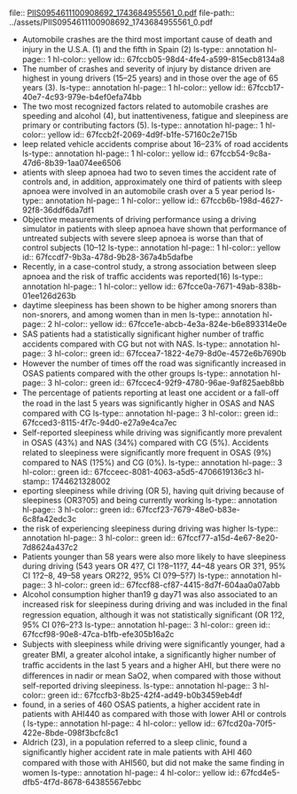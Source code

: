 file:: [PIIS0954611100908692_1743684955561_0.pdf](../assets/PIIS0954611100908692_1743684955561_0.pdf)
file-path:: ../assets/PIIS0954611100908692_1743684955561_0.pdf

- Automobile crashes are the third most important cause of death and injury in the U.S.A. (1) and the ﬁfth in Spain (2)
  ls-type:: annotation
  hl-page:: 1
  hl-color:: yellow
  id:: 67fccb05-98d4-4fe4-a599-815ecb8134a8
- The number of crashes and severity of injury by distance driven are highest in young drivers (15–25 years) and in those over the age of 65 years (3).
  ls-type:: annotation
  hl-page:: 1
  hl-color:: yellow
  id:: 67fccb17-40e7-4c93-979e-b4ef0efa74bb
- The two most recognized factors related to automobile crashes are speeding and alcohol (4), but inattentiveness, fatigue and sleepiness are primary or contributing factors (5).
  ls-type:: annotation
  hl-page:: 1
  hl-color:: yellow
  id:: 67fccb2f-2069-4d9f-b1fe-57160c2e715b
- leep related vehicle accidents comprise about 16–23% of road accidents
  ls-type:: annotation
  hl-page:: 1
  hl-color:: yellow
  id:: 67fccb54-9c8a-47d6-8b39-1aa074ee6506
- atients with sleep apnoea had two to seven times the accident rate of controls and, in addition, approximately one third of patients with sleep apnoea were involved in an automobile crash over a 5 year period
  ls-type:: annotation
  hl-page:: 1
  hl-color:: yellow
  id:: 67fccb6b-198d-4627-92f8-36ddf6da7df1
- Objective measurements of driving performance using a driving simulator in patients with sleep apnoea have shown that performance of untreated subjects with severe sleep apnoea is worse than that of control subjects (10–12
  ls-type:: annotation
  hl-page:: 1
  hl-color:: yellow
  id:: 67fccdf7-9b3a-478d-9b28-367a4b5dafbe
- Recently, in a case-control study, a strong association between sleep apnoea and the risk of traﬃc accidents was reported(16)
  ls-type:: annotation
  hl-page:: 1
  hl-color:: yellow
  id:: 67fcce0a-7671-49ab-838b-01ee126d263b
- daytime sleepiness has been shown to be higher among snorers than non-snorers, and among women than in men
  ls-type:: annotation
  hl-page:: 2
  hl-color:: yellow
  id:: 67fcce1e-abcb-4e3a-824e-b6e893314e0e
- SAS patients had a statistically signiﬁcant higher number of traﬃc accidents compared with CG but not with NAS.
  ls-type:: annotation
  hl-page:: 3
  hl-color:: green
  id:: 67fccea7-1822-4e79-8d0e-4572e6b7690b
- However the number of times oﬀ the road was signiﬁcantly increased in OSAS patients compared with the other groups
  ls-type:: annotation
  hl-page:: 3
  hl-color:: green
  id:: 67fccec4-92f9-4780-96ae-9af825aeb8bb
- The percentage of patients reporting at least one accident or a fall-oﬀ the road in the last 5 years was signiﬁcantly higher in OSAS and NAS compared with CG
  ls-type:: annotation
  hl-page:: 3
  hl-color:: green
  id:: 67fcced3-8115-4f7c-94d0-e27a9e4ca7ec
- Self-reported sleepiness while driving was signiﬁcantly more prevalent in OSAS (43%) and NAS (34%) compared with CG (5%). Accidents related to sleepiness were signiﬁcantly more frequent in OSAS (9%) compared to NAS (1?5%) and CG (0%).
  ls-type:: annotation
  hl-page:: 3
  hl-color:: green
  id:: 67fcceec-8081-4063-a5d5-4706619136c3
  hl-stamp:: 1744621328002
- eporting sleepiness while driving (OR 5), having quit driving because of sleepiness (OR3?05) and being currently working
  ls-type:: annotation
  hl-page:: 3
  hl-color:: green
  id:: 67fccf23-7679-48e0-b83e-6c8fa42edc3c
- the risk of experiencing sleepiness during driving was higher
  ls-type:: annotation
  hl-page:: 3
  hl-color:: green
  id:: 67fccf77-a15d-4e67-8e20-7d8624a437c2
- Patients younger than 58 years were also more likely to have sleepiness during driving (543 years OR 4?7, CI 1?8–11?7, 44–48 years OR 3?1, 95% CI 1?2–8, 49–58 years OR2?2, 95% CI 0?9–5?7)
  ls-type:: annotation
  hl-page:: 3
  hl-color:: green
  id:: 67fccf88-cf87-4415-8d7f-604aa0a07abb
- Alcohol consumption higher than19 g day71 was also associated to an increased risk for sleepiness during driving and was included in the ﬁnal regression equation, although it was not statistically signiﬁcant (OR 1?2, 95% CI 0?6–2?3
  ls-type:: annotation
  hl-page:: 3
  hl-color:: green
  id:: 67fccf98-90e8-47ca-b1fb-efe305b16a2c
- Subjects with sleepiness while driving were signiﬁcantly younger, had a greater BMI, a greater alcohol intake, a signiﬁcantly higher number of traﬃc accidents in the last 5 years and a higher AHI, but there were no diﬀerences in nadir or mean SaO2, when compared with those without self-reported driving sleepiness.
  ls-type:: annotation
  hl-page:: 3
  hl-color:: green
  id:: 67fccfb3-8b25-42f4-ad49-b0b3459eb4df
- found, in a series of 460 OSAS patients, a higher accident rate in patients with AHI440 as compared with those with lower AHI or controls (
  ls-type:: annotation
  hl-page:: 4
  hl-color:: yellow
  id:: 67fcd20a-70f5-422e-8bde-098f3bcfc8c1
- Aldrich (23), in a population referred to a sleep clinic, found a signiﬁcantly higher accident rate in male patients with AHI 460 compared with those with AHI560, but did not make the same ﬁnding in women
  ls-type:: annotation
  hl-page:: 4
  hl-color:: yellow
  id:: 67fcd4e5-dfb5-4f7d-8678-64385567ebbc
